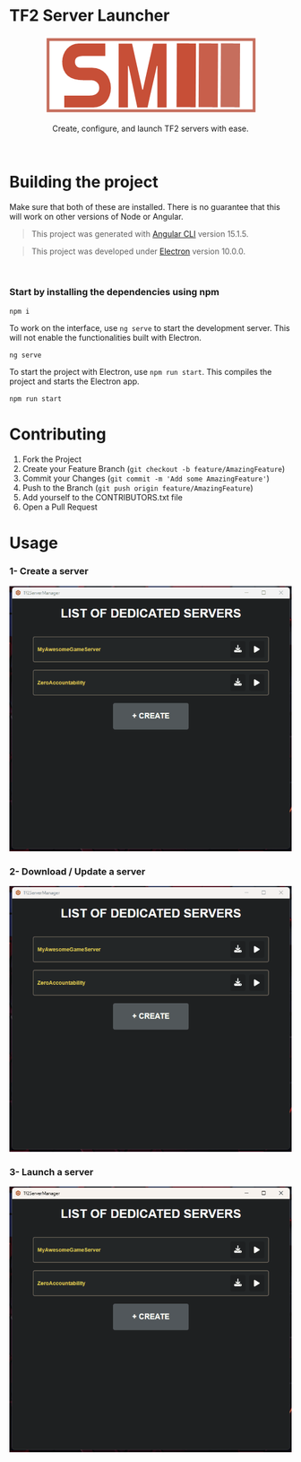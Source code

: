 # TF2 Server Launcher

<div align="center">
  <img src="src/assets/imgs/Logo.png">
  
  Create, configure, and launch TF2 servers with ease.
</div>

<br>

# Building the project

Make sure that both of these are installed. There is no guarantee that this will work on other versions of Node or Angular.

> This project was generated with [Angular CLI](https://github.com/angular/angular-cli) version 15.1.5.

> This project was developed under [Electron](https://www.npmjs.com/package/electron) version 10.0.0.

<br>        

### Start by installing the dependencies using npm

```
npm i
```

To work on the interface, use `ng serve` to start the development server. This will not enable the functionalities built with Electron.
```
ng serve
```

To start the project with Electron, use `npm run start`. This compiles the project and starts the Electron app.
```
npm run start
```

# Contributing

1. Fork the Project
2. Create your Feature Branch (`git checkout -b feature/AmazingFeature`)
3. Commit your Changes (`git commit -m 'Add some AmazingFeature'`)
4. Push to the Branch (`git push origin feature/AmazingFeature`)
5. Add yourself to the CONTRIBUTORS.txt file
6. Open a Pull Request

# Usage

### 1- Create a server
![Create a server](src/assets/gifs/sv-create.gif)

### 2- Download / Update a server
![Download / Update a server](src/assets/gifs/sv-download.gif)

### 3- Launch a server
![Launch a server](src/assets/gifs/sv-launch.gif)
